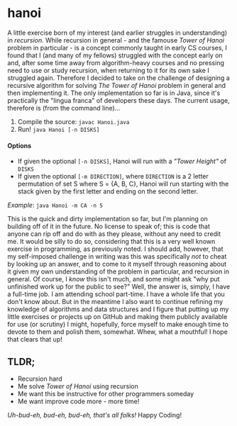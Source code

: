 # hanoi

A little exercise born of my interest (and earlier struggles in understanding) in *recursion*.  While recursion in general - and the famouse *Tower of Hanoi* problem in particular - is a concept commonly taught in early CS courses, I found that I (and many of my fellows) struggled with the concept early on and, after some time away from algorithm-heavy courses and no pressing need to use or study recursion, when returning to it for its own sake I struggled again.  Therefore I decided to take on the challenge of designing a recursive algorithm for solving *The Tower of Hanoi* problem in general and then implementing it.  The only implementation so far is in Java, since it's practically the "lingua franca" of developers these days.  The current usage, therefore is (from the command line)...

1. Compile the source: `javac Hanoi.java`
2. Run! `java Hanoi [-n DISKS]` 

#### Options
* If given the optional `[-n DISKS]`, Hanoi will run with a *"Tower Height"* of `DISKS`
* If given the optional `[-m DIRECTION]`, where `DIRECTION` is a 2 letter permutation of set S where S = {A, B, C}, Hanoi will run starting with the stack given by the first letter and ending on the second letter.

*Example*:    `java Hanoi -m CA -n 5`

This is the quick and dirty implementation so far, but I'm planning on building off of it in the future.  No license to speak of; this is code that anyone can rip off and do with as they please, without any need to credit me.  It would be silly to do so, considering that this is a very well known exercise in programming, as previously noted.  I should add, however, that my self-imposed challenge in writing was this was specifically *not* to cheat by looking up an answer, and to come to it myself through reasoning about it given my own understanding of the problem in particular, and recursion in general.  Of course, I *know* this isn't much, and some might ask "why put unfinished work up for the public to see?" Well, the answer is, simply, I have a full-time job.  I am attending school part-time.  I have a whole life that you don't know about.  But in the meantime I also want to continue refining my knowledge of algorithms and data structures and I figure that putting up my little exercises or projects up on GitHub and making them publicly available for use (or scrutiny) I might, hopefully, force myself to make enough time to devote to them and polish them, somewhat.  Whew, what a mouthful!  I hope that clears that up!

## TLDR;

* Recursion hard
* Me solve *Tower of Hanoi* using recursion
* Me want this be instructive for other programmers someday
* Me want improve code more - more time!


*Uh-bud-eh, bud-eh, bud-eh, that's all folks!*  Happy Coding!
